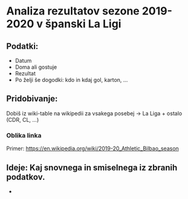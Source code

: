 # Analiza rezultatov sezone 2019-2020 v španski La Ligi

## Podatki: 
* Datum
* Doma ali gostuje
* Rezultat 
* Po želji še dogodki: kdo in kdaj gol, karton, ...

## Pridobivanje:
Dobiš iz wiki-table na wikipedii za vsakega posebej -> La Liga + ostalo (CDR, CL, ...)

### Oblika linka
Primer: https://en.wikipedia.org/wiki/2019-20_Athletic_Bilbao_season

## Ideje: Kaj snovnega in smiselnega iz zbranih podatkov.
*
